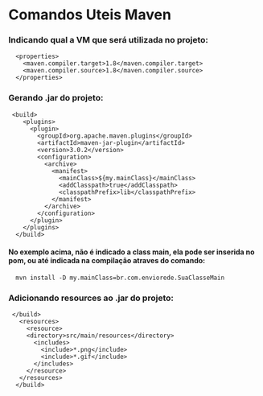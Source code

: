 # Comandos Uteis Maven

### Indicando qual a VM que será utilizada no projeto:

```
  <properties>
    <maven.compiler.target>1.8</maven.compiler.target>
    <maven.compiler.source>1.8</maven.compiler.source>
  </properties>
```


### Gerando .jar do projeto:
```
 <build>
    <plugins>      
      <plugin>
        <groupId>org.apache.maven.plugins</groupId>
        <artifactId>maven-jar-plugin</artifactId>
        <version>3.0.2</version>
        <configuration>
          <archive>
            <manifest>
              <mainClass>${my.mainClass}</mainClass>
              <addClasspath>true</addClasspath>
              <classpathPrefix>lib</classpathPrefix>
            </manifest>
          </archive>
        </configuration>
      </plugin>
    </plugins>
  </build>
```

#### No exemplo acima, não é indicado a class main, ela pode ser inserida no pom, ou até indicada na compilação atraves do comando: 
``` 
  mvn install -D my.mainClass=br.com.enviorede.SuaClasseMain
```


### Adicionando resources ao .jar do projeto:

```
 </build>
   <resources>
     <resource>
     <directory>src/main/resources</directory>
       <includes>
         <include>*.png</include>
         <include>*.gif</include>
       </includes>
     </resource>
   </resources>
  </build>
```